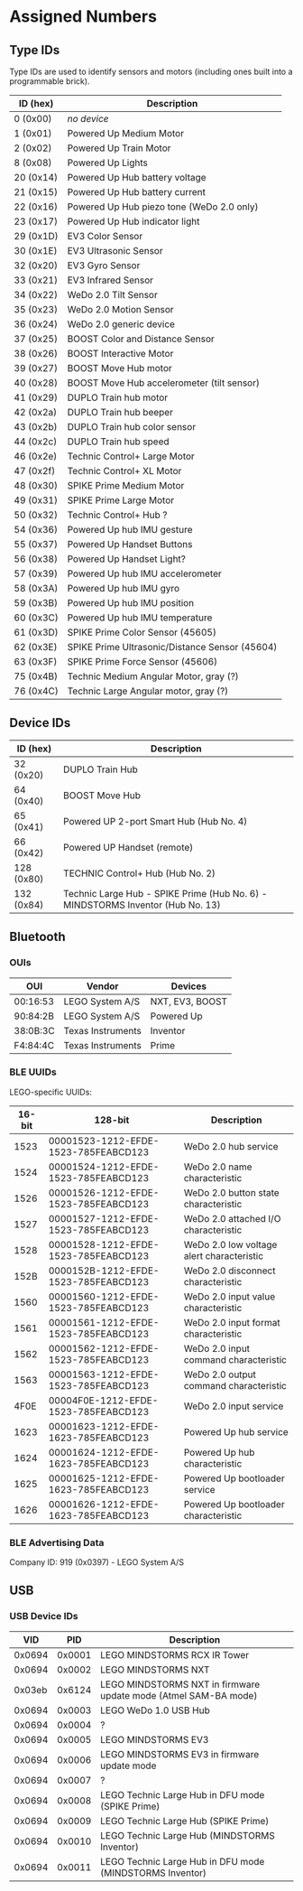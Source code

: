 Assigned Numbers
================

Type IDs
--------

Type IDs are used to identify sensors and motors (including ones built into a
programmable brick).

| ID (hex) | Description |
|-|-|
| 0  (0x00) | _no device_ |
| 1  (0x01) | Powered Up Medium Motor |
| 2  (0x02) | Powered Up Train Motor |
| 8  (0x08) | Powered Up Lights |
| 20 (0x14) | Powered Up Hub battery voltage |
| 21 (0x15) | Powered Up Hub battery current |
| 22 (0x16) | Powered Up Hub piezo tone (WeDo 2.0 only) |
| 23 (0x17) | Powered Up Hub indicator light |
| 29 (0x1D) | EV3 Color Sensor |
| 30 (0x1E) | EV3 Ultrasonic Sensor |
| 32 (0x20) | EV3 Gyro Sensor |
| 33 (0x21) | EV3 Infrared Sensor |
| 34 (0x22) | WeDo 2.0 Tilt Sensor |
| 35 (0x23) | WeDo 2.0 Motion Sensor |
| 36 (0x24) | WeDo 2.0 generic device |
| 37 (0x25) | BOOST Color and Distance Sensor |
| 38 (0x26) | BOOST Interactive Motor |
| 39 (0x27) | BOOST Move Hub motor |
| 40 (0x28) | BOOST Move Hub accelerometer (tilt sensor) |
| 41 (0x29) | DUPLO Train hub motor |
| 42 (0x2a) | DUPLO Train hub beeper |
| 43 (0x2b) | DUPLO Train hub color sensor |
| 44 (0x2c) | DUPLO Train hub speed |   
| 46 (0x2e) | Technic Control+ Large Motor |
| 47 (0x2f) | Technic Control+ XL Motor |
| 48 (0x30) | SPIKE Prime Medium Motor |
| 49 (0x31) | SPIKE Prime Large Motor |
| 50 (0x32) | Technic Control+ Hub ? |
| 54 (0x36) | Powered Up hub IMU gesture |
| 55 (0x37) | Powered Up Handset Buttons |
| 56 (0x38) | Powered Up Handset Light? |
| 57 (0x39) | Powered Up hub IMU accelerometer |
| 58 (0x3A) | Powered Up hub IMU gyro |
| 59 (0x3B) | Powered Up hub IMU position |
| 60 (0x3C) | Powered Up hub IMU temperature |
| 61 (0x3D) | SPIKE Prime Color Sensor (45605) |
| 62 (0x3E) | SPIKE Prime Ultrasonic/Distance Sensor (45604) |
| 63 (0x3F) | SPIKE Prime Force Sensor (45606) |
| 75 (0x4B) | Technic Medium Angular Motor, gray (?) |
| 76 (0x4C) | Technic Large Angular motor, gray (?) |


Device IDs
----------

| ID (hex) | Description |
|-|-|
| 32 (0x20) | DUPLO Train Hub |
| 64 (0x40) | BOOST Move Hub |
| 65 (0x41) | Powered UP 2-port Smart Hub (Hub No. 4) |
| 66 (0x42) | Powered UP Handset (remote) |
| 128 (0x80) | TECHNIC Control+ Hub (Hub No. 2) |
| 132 (0x84) | Technic Large Hub - SPIKE Prime (Hub No. 6) - MINDSTORMS Inventor (Hub No. 13) |


Bluetooth
---------

### OUIs

| OUI      | Vendor            | Devices         |
|----------|-------------------|-----------------|
| 00:16:53 | LEGO System A/S   | NXT, EV3, BOOST |
| 90:84:2B | LEGO System A/S   | Powered Up      |
| 38:0B:3C | Texas Instruments | Inventor        |
| F4:84:4C | Texas Instruments | Prime           |


### BLE UUIDs

LEGO-specific UUIDs:

| 16-bit | 128-bit | Description |
|-|-|-|
| 1523 | 00001523-1212-EFDE-1523-785FEABCD123 | WeDo 2.0 hub service |
| 1524 | 00001524-1212-EFDE-1523-785FEABCD123 | WeDo 2.0 name characteristic |
| 1526 | 00001526-1212-EFDE-1523-785FEABCD123 | WeDo 2.0 button state characteristic |
| 1527 | 00001527-1212-EFDE-1523-785FEABCD123 | WeDo 2.0 attached I/O characteristic |
| 1528 | 00001528-1212-EFDE-1523-785FEABCD123 | WeDo 2.0 low voltage alert characteristic |
| 152B | 0000152B-1212-EFDE-1523-785FEABCD123 | WeDo 2.0 disconnect characteristic |
| 1560 | 00001560-1212-EFDE-1523-785FEABCD123 | WeDo 2.0 input value characteristic |
| 1561 | 00001561-1212-EFDE-1523-785FEABCD123 | WeDo 2.0 input format characteristic |
| 1562 | 00001562-1212-EFDE-1523-785FEABCD123 | WeDo 2.0 input command characteristic |
| 1563 | 00001563-1212-EFDE-1523-785FEABCD123 | WeDo 2.0 output command characteristic |
| 4F0E | 00004F0E-1212-EFDE-1523-785FEABCD123 | WeDo 2.0 input service |
| 1623 | 00001623-1212-EFDE-1623-785FEABCD123 | Powered Up hub service |
| 1624 | 00001624-1212-EFDE-1623-785FEABCD123 | Powered Up hub characteristic |
| 1625 | 00001625-1212-EFDE-1623-785FEABCD123 | Powered Up bootloader service |
| 1626 | 00001626-1212-EFDE-1623-785FEABCD123 | Powered Up bootloader characteristic |


### BLE Advertising Data

Company ID: 919 (0x0397) - LEGO System A/S


USB
---

### USB Device IDs

| VID | PID | Description |
|-|-|-|
| 0x0694 | 0x0001 | LEGO MINDSTORMS RCX IR Tower |
| 0x0694 | 0x0002 | LEGO MINDSTORMS NXT |
| 0x03eb | 0x6124 | LEGO MINDSTORMS NXT in firmware update mode (Atmel SAM-BA mode) |
| 0x0694 | 0x0003 | LEGO WeDo 1.0 USB Hub |
| 0x0694 | 0x0004 | ? |
| 0x0694 | 0x0005 | LEGO MINDSTORMS EV3 |
| 0x0694 | 0x0006 | LEGO MINDSTORMS EV3 in firmware update mode |
| 0x0694 | 0x0007 | ? |
| 0x0694 | 0x0008 | LEGO Technic Large Hub in DFU mode (SPIKE Prime) |
| 0x0694 | 0x0009 | LEGO Technic Large Hub (SPIKE Prime) |
| 0x0694 | 0x0010 | LEGO Technic Large Hub (MINDSTORMS Inventor) |
| 0x0694 | 0x0011 | LEGO Technic Large Hub in DFU mode (MINDSTORMS Inventor) |
